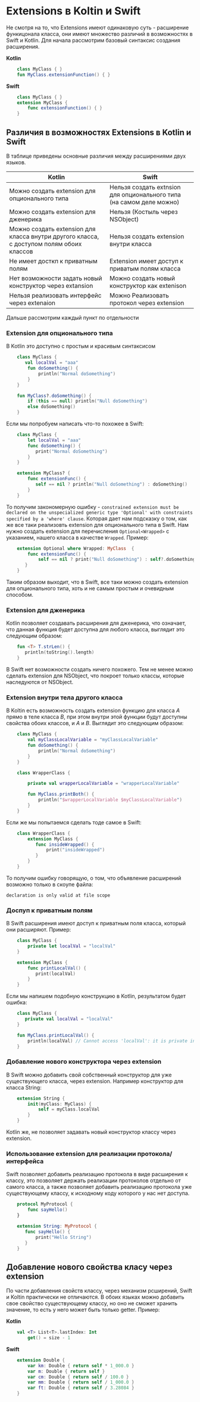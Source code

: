 
# Extensions в Koltin и Swift

Не смотря на то, что Extensions имеют одинаковую суть - расширение функицонала класса, они имеют множество различий в возможностях в Swift и Kotlin. 
Для начала рассмотрим базовый синтаксис создания расширения.

**Kotlin**
```kotlin
    class MyClass { }
    fun MyClass.extensionFunction() { }
```

**Swift**
```swift
    class MyClass { }
    extension MyClass {
        func extensionFunction() { }
    }
```
## Различия в возможностях Extensions в Kotlin и Swift
В таблице приведены основные различия между расширениями двух языков.

|Kotlin                                                          |Swift |
|--------------------------------------------------|--------------------------------------------------|
|Можно создать extension для опционального типа |Нельзя создать extnsion для опционального типа (на самом деле можно) |
|Можно создать extension для дженерика |Нельзя (Костыль через NSObject)|
|Можно создать extension для класса внутри другого класса, с доступом полям обоих классов |Нельзя создать extension внутри класса|
|Не имеет досткп к приватным полям |Extension имеет доступ к приватым полям класса |
|Нет возможности задать новый конструктор через extansion |Можно создать новый конструктор как extenison |
|Нельзя реализовать интерфейс через extenaion |Можно Реализовать протокол через extension |

Дальше рассмотрим каждый пункт по отдельности

### Extension для опционального типа 
В Kotlin это доступно с простым и красивым синтаксисом 
```kotlin
    class MyClass {
       val localVal = "aaa"
        fun doSomething() {
            println("Normal doSomething")
        }
    }

    fun MyClass?.doSomething() {
        if (this == null) println("Null doSomething")
        else doSomething()
    }
```
Если мы попробуем написать что-то похожее в Swift: 
```swift
    class MyClass {
        let localVal = "aaa"
        func doSomething() {
           print("Normal doSomething")
        }
    }

    extension MyClass? {
        func extensionFunc() {
           self == nil ? println("Null doSomething") : doSomething()
        }
    }
```
То получим закономерную ошибку - `constrained extension must be declared on the unspecialized generic type 'Optional' with constraints specified by a 'where' clause`. Которая дает нам подсказку о том, как же все таки реализовть extension для опционального типа в Swift. Нам нужно создать extension для перечисления `Optional<Wrapped>` с указанием, нашего класса в качестве `Wrapped`. Пример:
```swift  
    extension Optional where Wrapped: MyClass  {
        func extensionFunc() {
            self == nil ? print("Null doSomething") : self?.doSomething()
       }
    }
```  
Таким образом выходит, что в Swift, все таки можно создать extension для опционального типа, хоть и не самым простым и очевидным способом.
  
### Extension для дженерика
  Kotlin позволяет создавать расширения для дженерика, что означает, что данная функция будет доступна для любого класса, выглядит это следующим образом:
```kotlin
    fun <T> T.strLen() {
       println(toString().length)
    }
```   
В Swift нет возможности создать ничего похожего. Тем не менее можно сделать extension для NSObject, что покроет только классы, которые наследуются от NSObject.
  
### Extension внутри тела другого класса
В Koltin есть возможность создать extension функцию для класса *A* прямо в теле класса *B*, при этом внутри этой функции будут доступны свойства обоих классов, и *A* и *B*. Выглядит это следующим образом:
```kotlin    
    class MyClass {
        val myClassLocalVariable = "myClassLocalVariable"
        fun doSomething() {
            println("Normal doSomething")
        }
    }

    class WrapperClass {

        private val wrapperLocalVariable = "wrapperLocalVariable"

        fun MyClass.printBoth() {
            println("$wrapperLocalVariable $myClassLocalVariable")
        }
    }
```  
Если же мы попытаемся сделать тоде самое в Swift:
```swift  
    class WrapperClass {
        extension MyClass {
           func insideWrapped() {
               print("insideWrapped")
           }
        }
    }
```  
То получим ошибку говорящую, о том, что объявление расширений возможно только в скоупе файла: 
  
    declaration is only valid at file scope
  
### Доспуп к приватным полям 
  В Swift расширения имеют доступ к приватным поля класса, который они расширяют. Пример: 
```swift  
    class MyClass {
        private let localVal = "localVal"
    }

    extension MyClass {
        func printLocalVal() {
           print(localVal)
        }
    }
```  
Если мы напишем подобную конструкцию в Kotlin, результатом будет ошибка:
```kotlin
    class MyClass {
       private val localVal = "localVal"
    }

    fun MyClass.printLocalVal() {
	    println(localVal) // Cannot access 'localVal': it is private in 'MyClass'
    }
```  
### Добавление нового конструктора через extension 
В Swift можно добавить свой собственный конструктор для уже существующего класса, через extension. Например конструктор для класса String:
```swift  
    extension String {
        init(myClass: MyClass) {
            self = myClass.localVal
        }
    }
```
Kotlin же, не позволяет задавать новый конструктор классу через extension.
  
### Использование extension для реализации протокола/интерфейса
Swift позволяет добавить реализацию протокола в виде расширения к классу, это позволяет держать реализации протоколов отдельно от самого класса, а также позволяет добавить реализацию протокола уже существующему классу, к исходному коду которого у нас нет доступа.
```swift   
    protocol MyProtocol {
        func sayHello()
    }

    extension String: MyProtocol {
       func sayHello() {
           print("Hello String")
       }
    }
```
## Добавление нового свойства класу через extension
По части добавления свойств классу, через механизм рсширений, Swift и Koltin практически не отличаются. В обоих языках можно добавить свое свойство существующему классу, но оно не сможет хранить значение, то есть у него может быть только getter. Пример: 
	
**Kotlin**
```kotlin
    val <T> List<T>.lastIndex: Int
    	get() = size - 1
```    
**Swift**
```swift
    extension Double {
    	var km: Double { return self * 1_000.0 }
    	var m: Double { return self }
    	var cm: Double { return self / 100.0 }
    	var mm: Double { return self / 1_000.0 }
    	var ft: Double { return self / 3.28084 }
    }
```	

